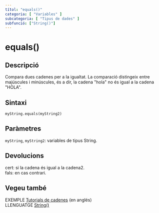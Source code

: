```yaml
---
títol: "equals()"
categoria: [ "Variables" ]
subcategoria: [ "Tipus de dades" ]
subfunció: ["String()"]
---
```


# equals()

## Descripció

Compara dues cadenes per a la igualtat. La comparació distingeix entre majúscules i minúscules, és a dir, la cadena "hola" no és igual a la cadena "HOLA".

## Sintaxi

`myString.equals(myString2)`

## Paràmetres

`myString`, `myString2`: variables de tipus String.

## Devolucions

cert: si la cadena és igual a la cadena2.  
fals: en cas contrari.

## Vegeu també

EXEMPLE [Tutorials de cadenes](https://www.arduino.cc/en/Tutorial/BuiltInExamples#strings) (en anglés)  
LLENGUATGE [String()](../String().md)
